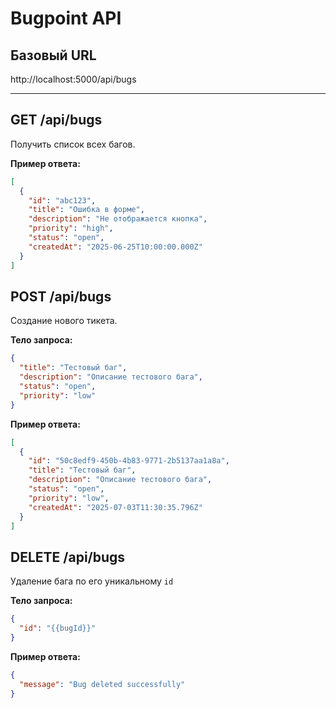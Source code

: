 # Bugpoint API

## Базовый URL

http://localhost:5000/api/bugs

---

## GET /api/bugs

Получить список всех багов.

**Пример ответа:**

```json
[
  {
    "id": "abc123",
    "title": "Ошибка в форме",
    "description": "Не отображается кнопка",
    "priority": "high",
    "status": "open",
    "createdAt": "2025-06-25T10:00:00.000Z"
  }
]
```

## POST /api/bugs

Создание нового тикета.

**Тело запроса:**

```json
{
  "title": "Тестовый баг",
  "description": "Описание тестового бага",
  "status": "open",
  "priority": "low"
}
```

**Пример ответа:**

```json
[
  {
    "id": "50c8edf9-450b-4b83-9771-2b5137aa1a8a",
    "title": "Тестовый баг",
    "description": "Описание тестового бага",
    "status": "open",
    "priority": "low",
    "createdAt": "2025-07-03T11:30:35.796Z"
  }
]
```

## DELETE /api/bugs

Удаление бага по его уникальному `id`

**Тело запроса:**

```json
{
  "id": "{{bugId}}"
}
```

**Пример ответа:**

```json
{
  "message": "Bug deleted successfully"
}
```
